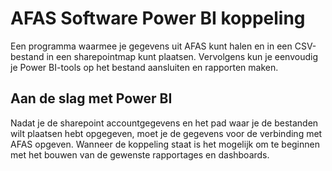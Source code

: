 # AFAS Software Power BI  koppeling


Een programma waarmee je gegevens uit AFAS kunt halen en in een CSV-bestand in een sharepointmap kunt plaatsen.
Vervolgens kun je eenvoudig je Power BI-tools op het bestand aansluiten en rapporten maken.

## Aan de slag met Power BI
Nadat je de sharepoint accountgegevens en het pad waar je de bestanden wilt plaatsen hebt opgegeven, moet je de gegevens voor de verbinding met AFAS opgeven. 
Wanneer de koppeling staat is het mogelijk om te beginnen met het bouwen van de gewenste rapportages en dashboards.





   



